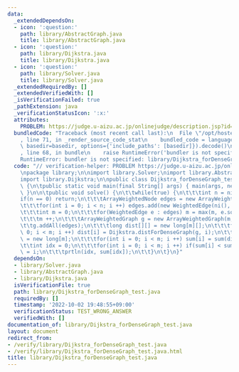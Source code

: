 ```yaml
---
data:
  _extendedDependsOn:
  - icon: ':question:'
    path: library/AbstractGraph.java
    title: library/AbstractGraph.java
  - icon: ':question:'
    path: library/Dijkstra.java
    title: library/Dijkstra.java
  - icon: ':question:'
    path: library/Solver.java
    title: library/Solver.java
  _extendedRequiredBy: []
  _extendedVerifiedWith: []
  _isVerificationFailed: true
  _pathExtension: java
  _verificationStatusIcon: ':x:'
  attributes:
    PROBLEM: https://judge.u-aizu.ac.jp/onlinejudge/description.jsp?id=0189
  bundledCode: "Traceback (most recent call last):\n  File \"/opt/hostedtoolcache/Python/3.10.7/x64/lib/python3.10/site-packages/onlinejudge_verify/documentation/build.py\"\
    , line 71, in _render_source_code_stat\n    bundled_code = language.bundle(stat.path,\
    \ basedir=basedir, options={'include_paths': [basedir]}).decode()\n  File \"/opt/hostedtoolcache/Python/3.10.7/x64/lib/python3.10/site-packages/onlinejudge_verify/languages/user_defined.py\"\
    , line 68, in bundle\n    raise RuntimeError('bundler is not specified: {}'.format(str(path)))\n\
    RuntimeError: bundler is not specified: library/Dijkstra_forDenseGraph_test.java\n"
  code: "// verification-helper: PROBLEM https://judge.u-aizu.ac.jp/onlinejudge/description.jsp?id=0189\n\
    \npackage library;\n\nimport library.Solver;\nimport library.AbstractGraph;\n\
    import library.Dijkstra;\n\npublic class Dijkstra_forDenseGraph_test extends Solver\
    \ {\n\tpublic static void main(final String[] args) { main(args, new Dijkstra_forDenseGraph_test());\
    \ }\n\n\tpublic void solve() {\n\t\twhile(true) {\n\t\t\tint n = ni();\n\t\t\t\
    if(n == 0) return;\n\t\t\tArrayWeightedNode edges = new ArrayWeightedNode(-1);\n\
    \t\t\tfor(int i = 0; i < n; i ++) edges.add(new WeightedEdge(ni(), ni(), nl()));\n\
    \t\t\tint m = 0;\n\t\t\tfor(WeightedEdge e : edges) m = max(m, e.source, e.target);\n\
    \t\t\tm ++;\n\t\t\tArrayWeightedGraph g = new ArrayWeightedGraph(m, false);\n\t\
    \t\tg.addAll(edges);\n\t\t\tlong dist[][] = new long[m][];\n\t\t\tfor(int i =\
    \ 0; i < m; i ++) dist[i] = Dijkstra.distForDenseGraph(g, i);\n\t\t\tlong sum[]\
    \ = new long[m];\n\t\t\tfor(int i = 0; i < m; i ++) sum[i] = sum(dist[i]);\n\t\
    \t\tint idx = 0;\n\t\t\tfor(int i = 0; i < m; i ++) if(sum[i] < sum[idx]) idx\
    \ = i;\n\t\t\tprtln(idx, sum[idx]);\n\t\t}\n\t}\n}"
  dependsOn:
  - library/Solver.java
  - library/AbstractGraph.java
  - library/Dijkstra.java
  isVerificationFile: true
  path: library/Dijkstra_forDenseGraph_test.java
  requiredBy: []
  timestamp: '2022-10-02 19:48:55+09:00'
  verificationStatus: TEST_WRONG_ANSWER
  verifiedWith: []
documentation_of: library/Dijkstra_forDenseGraph_test.java
layout: document
redirect_from:
- /verify/library/Dijkstra_forDenseGraph_test.java
- /verify/library/Dijkstra_forDenseGraph_test.java.html
title: library/Dijkstra_forDenseGraph_test.java
---
```

